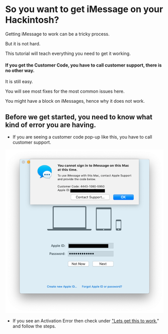 # So you want to get iMessage on your Hackintosh?

Getting iMessage to work can be a tricky process.

But it is not hard.

This tutorial will teach everything you need to get it working.

#### If you get the Customer Code, you have to call customer support, there is no other way.

It is still easy.

You will see most fixes for the most common issues here.

You might have a block on iMessages, hence why it does not work.

## Before we get started, you need to know what kind of error you are having.

* If you are seeing a customer code pop-up like this, you have to call customer support.

![Error about the Customer Code](.gitbook/assets/image%20%284%29.png)

* If you see an Activation Error then check under ["Lets get this to work.](https://victorgamer0720yt.gitbook.io/hackintosh-imessage-fixup/lets-get-this-to-work.)" and follow the steps.

